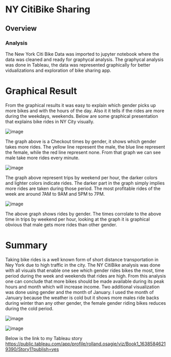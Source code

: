 # NY CitiBike Sharing

## Overview 

### Analysis

The New York Citi Bike Data was imported to jupyter notebook where the data was cleaned and ready for graphycal analysis. The graphycal analysis was done in Tableau, the data was represented graphically for better vidualizations and exploration of bike sharing app.

# Graphical Result

From the graphical results it was easy to explain which gender picks up more bikes and with the hours of the day. Also it it tells if the rides are more during the weekdays, weekends. Below are some graphical presentation that explains bike rides in NY City visually. 

![image](https://user-images.githubusercontent.com/86568537/144768013-a601688d-e63a-40bc-ab6a-cacacd938b38.png)

The graph above is a Checkout times by gender, it shows which gender takes more rides. The yellow line represent the male, the blue line represent the female, while the red line represent none. From that graph we can see male take more rides every minute.

![image](https://user-images.githubusercontent.com/86568537/144768124-1d5cd560-9679-4b6f-83ba-c07a5aae14ad.png)

The graph above represent trips by weekend per hour, the darker colors and lighter colors indicate rides. The darker part in the graph simply implies more rides are taken during those period. The most profitable rides of the week are around 7AM to 9AM and 5PM to 7PM.

![image](https://user-images.githubusercontent.com/86568537/144768632-0a7b1deb-0223-4958-a5cd-f90b7fea91dc.png)

The above graph shows rides by gender. The times corrolate to the above time in trips by weekend per hour, looking at the graph it is graphical obvious that male gets more rides than other gender. 

# Summary
Taking bike rides is a well known form of short distance transportation in Ney York due to high traffic in the city. The NY CitiBike analysis was done with all visuals that enable one see which gender rides bikes the most, time period during the week and weekends that rides are high. From this analysis one can conclude that more bikes should be made available during its peak hours and month which will increase income. Two additional visualization was done using gender and the month of January. I used the month of January because the weather is cold but it shows more males ride backs during winter than any other gender, the female gender riding bikes reduces during the cold period.

![image](https://user-images.githubusercontent.com/86568537/144769646-809954f8-bb33-4316-b715-7bfb4d5e2013.png)

![image](https://user-images.githubusercontent.com/86568537/144769676-43515323-3b51-41b0-a481-7f8ba784fd61.png)

Below is the link to my Tableau story 
https://public.tableau.com/app/profile/rolland.osagie/viz/Book1_16385846219390/Story1?publish=yes



